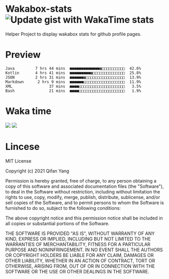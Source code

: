  # Wakabox-stats ![Update gist with WakaTime stats](https://github.com/underwindfall/wakabox-stats/workflows/Update%20gist%20with%20WakaTime%20stats/badge.svg)

  Helper Project to display wakabox stats for github profile pages. 
 # Preview 
  
  ```  
 Java         7 hrs 44 mins  ■■■■■■■■■■■■■▦□□□□□□□□□□  42.6%
Kotlin       4 hrs 41 mins  ■■■■■■■■■▦□□□□□□□□□□□□□□  25.8%
JSON         2 hrs 31 mins  ■■■■■■▦□□□□□□□□□□□□□□□□□  13.9%
Markdown      2 hrs 9 mins  ■■■■■■◱□□□□□□□□□□□□□□□□□  11.9%
XML                37 mins  ■■■■◱□□□□□□□□□□□□□□□□□□□   3.5%
Bash               21 mins  ■■■■□□□□□□□□□□□□□□□□□□□□   1.9% 
 ``` 
  
 
 
  
  # Waka time 

  ![](https://wakatime.com/share/@underwindfall/04fb31b6-0c1f-434d-b3a5-ac5e62f5364c.svg)
  ![](https://wakatime.com/share/@underwindfall/3d98f640-5c0f-4faf-b8df-1c48dec045b2.svg)
  
  # Lincese 

  MIT License

  Copyright (c) 2021 Qifan Yang
  
  Permission is hereby granted, free of charge, to any person obtaining a copy
  of this software and associated documentation files (the "Software"), to deal
  in the Software without restriction, including without limitation the rights
  to use, copy, modify, merge, publish, distribute, sublicense, and/or sell
  copies of the Software, and to permit persons to whom the Software is
  furnished to do so, subject to the following conditions:
  
  The above copyright notice and this permission notice shall be included in all
  copies or substantial portions of the Software.
  
  THE SOFTWARE IS PROVIDED "AS IS", WITHOUT WARRANTY OF ANY KIND, EXPRESS OR
  IMPLIED, INCLUDING BUT NOT LIMITED TO THE WARRANTIES OF MERCHANTABILITY,
  FITNESS FOR A PARTICULAR PURPOSE AND NONINFRINGEMENT. IN NO EVENT SHALL THE
  AUTHORS OR COPYRIGHT HOLDERS BE LIABLE FOR ANY CLAIM, DAMAGES OR OTHER
  LIABILITY, WHETHER IN AN ACTION OF CONTRACT, TORT OR OTHERWISE, ARISING FROM,
  OUT OF OR IN CONNECTION WITH THE SOFTWARE OR THE USE OR OTHER DEALINGS IN THE
  SOFTWARE.
